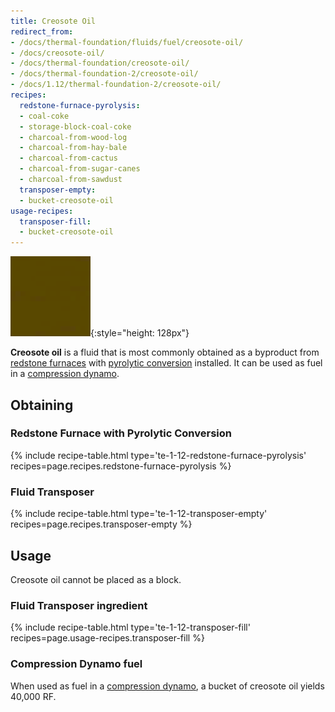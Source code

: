 ```yaml
---
title: Creosote Oil
redirect_from:
- /docs/thermal-foundation/fluids/fuel/creosote-oil/
- /docs/creosote-oil/
- /docs/thermal-foundation/creosote-oil/
- /docs/thermal-foundation-2/creosote-oil/
- /docs/1.12/thermal-foundation-2/creosote-oil/
recipes:
  redstone-furnace-pyrolysis:
  - coal-coke
  - storage-block-coal-coke
  - charcoal-from-wood-log
  - charcoal-from-hay-bale
  - charcoal-from-cactus
  - charcoal-from-sugar-canes
  - charcoal-from-sawdust
  transposer-empty:
  - bucket-creosote-oil
usage-recipes:
  transposer-fill:
  - bucket-creosote-oil
---
```


![Creosote oil](/assets/images/thermal-foundation-2/creosote-oil.gif){:style="height: 128px"}


**Creosote oil** is a fluid that is most commonly obtained as a byproduct from
[redstone furnaces](../../thermal-expansion/redstone-furnace/) with [pyrolytic
conversion](../../thermal-expansion/augment-pyrolytic-conversion/) installed. It can be used as
fuel in a [compression dynamo](../../thermal-expansion/compression-dynamo/).


Obtaining
---------

### Redstone Furnace with Pyrolytic Conversion
{% include recipe-table.html type='te-1-12-redstone-furnace-pyrolysis' recipes=page.recipes.redstone-furnace-pyrolysis %}

### Fluid Transposer
{% include recipe-table.html type='te-1-12-transposer-empty' recipes=page.recipes.transposer-empty %}


Usage
-----

Creosote oil cannot be placed as a block.

### Fluid Transposer ingredient
{% include recipe-table.html type='te-1-12-transposer-fill' recipes=page.usage-recipes.transposer-fill %}

### Compression Dynamo fuel
When used as fuel in a [compression dynamo](../../thermal-expansion/compression-dynamo/), a bucket
of creosote oil yields 40,000 RF.
